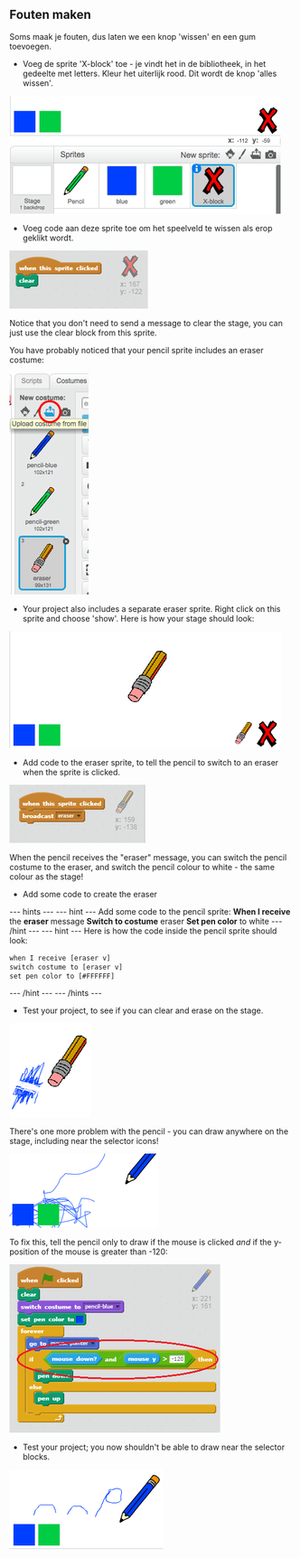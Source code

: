 ## Fouten maken

Soms maak je fouten, dus laten we een knop 'wissen' en een gum toevoegen.

+ Voeg de sprite 'X-block' toe - je vindt het in de bibliotheek, in het gedeelte met letters. Kleur het uiterlijk rood. Dit wordt de knop 'alles wissen'.

![screenshot](images/paint-x.png)

+ Voeg code aan deze sprite toe om het speelveld te wissen als erop geklikt wordt.

![Clear stage](images/clear-stage.png)

Notice that you don't need to send a message to clear the stage, you can just use the clear block from this sprite.

You have probably noticed that your pencil sprite includes an eraser costume:

![screenshot](images/paint-eraser-costume.png)

+ Your project also includes a separate eraser sprite. Right click on this sprite and choose 'show'. Here is how your stage should look:

![screenshot](images/paint-eraser-stage.png)

+ Add code to the eraser sprite, to tell the pencil to switch to an eraser when the sprite is clicked.

![Broadcast eraser](images/broadcast-eraser.png)

When the pencil receives the "eraser" message, you can switch the pencil costume to the eraser, and switch the pencil colour to white - the same colour as the stage!

+ Add some code to create the eraser

\--- hints \--- \--- hint \--- Add some code to the pencil sprite: **When I receive** the **eraser** message **Switch to costume** eraser **Set pen color** to white \--- /hint \--- \--- hint \--- Here is how the code inside the pencil sprite should look:

```blocks
when I receive [eraser v]
switch costume to [eraser v]
set pen color to [#FFFFFF]
```

\--- /hint \--- \--- /hints \---

+ Test your project, to see if you can clear and erase on the stage.

![screenshot](images/paint-erase-test.png)

There's one more problem with the pencil - you can draw anywhere on the stage, including near the selector icons!

![screenshot](images/paint-draw-problem.png)

To fix this, tell the pencil only to draw if the mouse is clicked *and* if the y-position of the mouse is greater than -120:

![screenshot](images/pencil-gt-code.png)

+ Test your project; you now shouldn't be able to draw near the selector blocks.

![screenshot](images/paint-fixed.png)